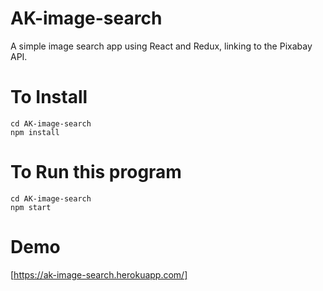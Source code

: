 # AK-image-search

A simple image search app using React and Redux, linking to the Pixabay API.

# To Install

    cd AK-image-search
    npm install


# To Run this program

	cd AK-image-search
	npm start

# Demo

   [https://ak-image-search.herokuapp.com/]

